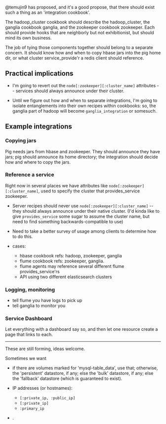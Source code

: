 @temujin9 has proposed, and it's a good propose, that there should exist such a thing as an 'integration cookbook'.

The hadoop_cluster cookbook should describe the hadoop_cluster, the ganglia cookbook ganglia, and the zookeeper cookbook zookeeper. Each should provide hooks that are neighborly but not exhibitionist, but should mind its own business.

The job of tying those components together should belong to a separate concern. It should know how and when to copy hbase jars into the pig home dir, or what cluster service_provide'r a redis client should reference.

## Practical implications

* I'm going to revert out the `node[:zookeeper][:cluster_name]` attributes -- services should always announce under their cluster.

* Until we figure out how and when to separate integrations, I'm going to isolate entanglements into their own recipes within cookbooks: so, the ganglia part of hadoop will become `ganglia_integration` or somesuch.

## Example integrations

### Copying jars

Pig needs jars from hbase and zookeeper.  They should announce they have jars; pig should announce its home directory;  the integration should decide how and where to copy the jars.

### Reference a service

Right now in several places we have attributes like `node[:zookeeper][:cluster_name]`, used to specify the cluster that provides_service zookeeper.

* Server recipes should never use `node[:zookeeper][:cluster_name]` -- they should always announce under their native cluster. (I'd kinda like to give `provides_service` some sugar to assume the cluster name, but need to find something backwards-compatible to use)

* Need to take a better survey of usage among clients to determine how to do this.

* cases:
  - hbase cookbook refs: hadoop, zookeeper, ganglia
  - flume cookbook refs: zookeeper, ganglia. 
  - flume agents may reference several different flume provides_service'rs
  - API using two different elasticsearch clusters
  
### Logging, monitoring

* tell flume you have logs to pick up
* tell ganglia to monitor you

### Service Dashboard

Let everything with a dashboard say so, and then let one resource create a page that links to each.


________________________

These are still forming, ideas welcome.




Sometimes we want 

* if there are volumes marked for 'mysql-table_data', use that; otherwise, the 'persistent' datastore, if any; else the 'bulk' datastore, if any; else the 'fallback' datastore (which is guaranteed to exist).

* IP addresses (or hostnames):
  - `[:private_ip, :public_ip]`
  - `[:private_ip]`
  - `:primary_ip`
  
* .  
